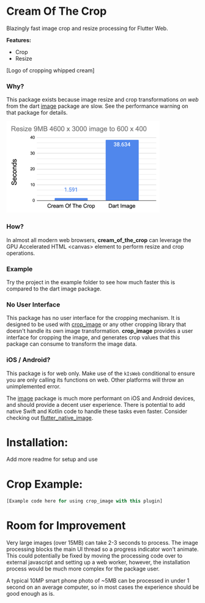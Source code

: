 # Cream Of The Crop
Blazingly fast image crop and resize processing for Flutter Web.

**Features:**
- Crop
- Resize

[Logo of cropping whipped cream]


### Why?
This package exists because image resize and crop transformations _on web_ from the dart [image](https://pub.dev/packages/image)
package are slow. See the performance warning on that package for details.

<img src="./assets/benchmark-dart-vs-canvas.png" alt="Dart Image vs Cream Of The Crop Benchmark. 1.591 vs 38.634" width="400" />

### How?

In almost all modern web browsers, **cream_of_the_crop** can leverage the GPU Accelerated HTML &lt;canvas&gt; element to perform resize and crop operations.

### Example
Try the project in the example folder to see how much faster this is compared to the dart image package.

### No User Interface
This package has no user interface for the cropping mechanism. It is designed to be used with [crop_image](https://pub.dev/packages/crop_image)
or any other cropping library that doesn't handle its own image transformation. **crop_image** provides a user interface
for cropping the image, and generates crop values that this package can consume to transform the image data.

### iOS / Android?
This package is for web only. Make use of the `kIsWeb` conditional to ensure you are only calling its functions on web.
Other platforms will throw an unimplemented error.

The [image](https://pub.dev/packages/image) package is much more performant on iOS and Android devices, and should
provide a decent user experience. There is potential to add native Swift and Kotlin code to handle these tasks even faster.
Consider checking out [flutter_native_image](https://pub.dev/packages/flutter_native_image).

# Installation:
Add more readme for setup and use

# Crop Example:
```dart
[Example code here for using crop_image with this plugin]
```


# Room for Improvement
Very large images (over 15MB) can take 2-3 seconds to process. The image processing blocks the main UI thread so a progress indicator won't animate.
This could potentially be fixed by moving the processing code over to external javascript and setting up a web worker, however, the installation
process would be much more complex for the package user. 

A typical 10MP smart phone photo of ~5MB can be processed in under 1 second on an average computer, so in most cases the experience should be good enough as is.